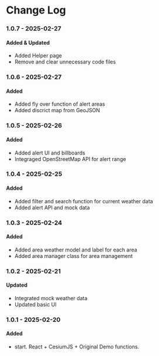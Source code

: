 # Change Log

### 1.0.7 - 2025-02-27

#### Added & Updated

-   Added Helper page
-   Remove and clear unnecessary code files

### 1.0.6 - 2025-02-27

#### Added

-   Added fly over function of alert areas
-   Added discrict map from GeoJSON

### 1.0.5 - 2025-02-26

#### Added

-   Added alert UI and billboards
-   Integraged OpenStreetMap API for alert range

### 1.0.4 - 2025-02-25

#### Added

-   Added filter and search function for current weather data
-   Added alert API and mock data

### 1.0.3 - 2025-02-24

#### Added

-   Added area weather model and label for each area
-   Added area manager class for area management

### 1.0.2 - 2025-02-21

#### Updated

-   Integrated mock weather data
-   Updated basic UI

### 1.0.1 - 2025-02-20

#### Added

-   start. React + CesiumJS + Original Demo functions.
